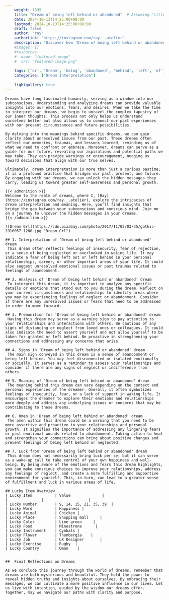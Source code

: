 ```yaml
---
    weight: 1335
    title: "Dream of being left behind or abandoned"  # Assuming 'title' column exists
    date: 2024-10-13T14:25:00+08:00
    lastmod: 2024-10-13T14:25:00+08:00
    draft: false
    author: "ray"
    authorLink: "https://instagram.com/ray._.atelier"
    description: "Discover how 'Dream of being left behind or abandoned' can interpret your future and uncover its significant meanings in your life."
    #images: []
    #resources:
    #- name: "featured-image"
    #  src: "featured-image.png"
    
    tags: ['or', 'Dream', 'being', 'abandoned', 'behind', 'left', 'of']
    categories: ["Dream Interpretation"]
    
    lightgallery: true
---
```

    
    Dreams have long fascinated humanity, serving as a window into our subconscious. Understanding and analyzing dreams can provide valuable insights into our emotions, fears, and desires. When we take the time to interpret our dreams, we begin to unravel the complex tapestry of our inner thoughts. This process not only helps us understand ourselves better but also allows us to connect our past experiences with our present circumstances and future possibilities.
    
    By delving into the meanings behind specific dreams, we can gain clarity about unresolved issues from our past. These dreams often reflect our memories, traumas, and lessons learned, reminding us of what we need to confront or embrace. Moreover, dreams can serve as a guide for our future, revealing our aspirations and potential paths we may take. They can provide warnings or encouragement, nudging us toward decisions that align with our true selves.
    
    Ultimately, dream interpretation is more than just a curious pastime; it is a profound practice that bridges our past, present, and future. By engaging with our dreams, we can unlock the hidden messages they carry, leading us toward greater self-awareness and personal growth.
    
    {{< admonition >}}
    Welcome to the realm of dreams, where I, [Ray](https://instagram.com/ray._.atelier), explore the intricacies of dream interpretation and meaning. Here, you’ll find insights that bridge the gap between your subconscious and conscious mind. Join me on a journey to uncover the hidden messages in your dreams.
    {{< /admonition >}}
    
    ![Dream Grl](https://cdn.pixabay.com/photo/2017/11/02/03/35/gothic-2910057_1280.jpg "Dream Grl")
    
    ## 1. Interpretation of 'Dream of being left behind or abandoned' dream
     This dream often reflects feelings of insecurity, fear of rejection, or a sense of being neglected or overlooked in waking life. It may indicate a fear of being left out or left behind in your personal relationships, career, or other important areas of your life. It could also suggest unresolved emotional issues or past traumas related to feelings of abandonment.
    
    ## 2. Analysis of 'Dream of being left behind or abandoned' dream
     To interpret this dream, it is important to analyze any specific details or emotions that stood out to you during the dream. Reflect on your current circumstances and relationships to identify areas where you may be experiencing feelings of neglect or abandonment. Consider if there are any unresolved issues or fears that need to be addressed in order to move forward.
    
    ## 3. Premonition for 'Dream of being left behind or abandoned' dream
     Having this dream may serve as a warning sign to pay attention to your relationships and interactions with others. Be cautious of any signs of distancing or neglect from loved ones or colleagues. It could also indicate the need to assert yourself and not allow yourself to be taken for granted or left behind. Be proactive in strengthening your connections and addressing any concerns that arise.
    
    ## 4. Signs in 'Dream of being left behind or abandoned' dream
     The main sign conveyed in this dream is a sense of abandonment or being left behind. You may feel disconnected or isolated emotionally or socially. It serves as a reminder to assess your relationships and consider if there are any signs of neglect or indifference from others.
    
    ## 5. Meaning of 'Dream of being left behind or abandoned' dream
     The meaning behind this dream can vary depending on the context and personal experiences of the dreamer. Overall, it often symbolizes feelings of insecurity, fear, or a lack of support in waking life. It encourages the dreamer to explore their emotions and relationships more deeply and address any underlying issues or concerns that may be contributing to these dreams.
    
    ## 6. Omen in 'Dream of being left behind or abandoned' dream
     The omen within this dream could be a warning that you need to be more assertive and proactive in your relationships and personal growth. It signifies the importance of addressing any lingering fears or past emotional wounds related to abandonment. Taking action to heal and strengthen your connections can bring about positive changes and prevent feelings of being left behind or neglected.
    
    ## 7. Luck from 'Dream of being left behind or abandoned' dream
     This dream does not necessarily bring luck per se, but it can serve as a wake-up call to take control of your own happiness and well-being. By being aware of the emotions and fears this dream highlights, you can make conscious choices to improve your relationships, address any feelings of neglect, and create a more fulfilling and supportive environment for yourself. This, in turn, can lead to a greater sense of fulfillment and luck in various areas of life.
    
    ## Lucky Item Overview
    | Lucky Item          | Value              |
    |---------------|--------------------|
    | Lucky Number        | 9, 14, 15, 21, 35, 39  |
    | Lucky Word          | Happiness |
    | Lucky Animal        | Chicken |
    | Lucky Place         | Shopping mall     |
    | Lucky Color         | Lime green     |
    | Lucky Food          | Minestrone      |
    | Lucky Instrument    | Cymbals |
    | Lucky Flower        | Thunbergia    |
    | Lucky Job           | UX Designer       |
    | Lucky Exercise      | Rugby  |
    | Lucky Country       | Oman    |
    
    
    ##  Final Reflections on Dreams
    
    As we conclude this journey through the world of dreams, remember that dreams are both mysterious and beautiful. They hold the power to reveal hidden truths and insights about ourselves. By embracing their messages, we can cultivate a more positive influence in our lives. Let us live with intention, guided by the wisdom our dreams offer. Together, may we navigate our paths with clarity and purpose.
    